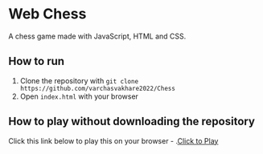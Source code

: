 # Web Chess 

A chess game made with JavaScript, HTML and CSS.

## How to run

1. Clone the repository with `git clone https://github.com/varchasvakhare2022/Chess`
2. Open `index.html` with your browser

## How to play without downloading the repository

Click this link below to play this on your browser -
.[Click to Play](https://varchasvakhare2022.github.io/Chess/)

